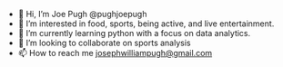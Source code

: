 - 👋 Hi, I’m Joe Pugh @pughjoepugh
- 👀 I’m interested in food, sports, being active, and live entertainment.
- 🌱 I’m currently learning python with a focus on data analytics.
- 💞️ I’m looking to collaborate on sports analysis
- 📫 How to reach me josephwilliampugh@gmail.com

